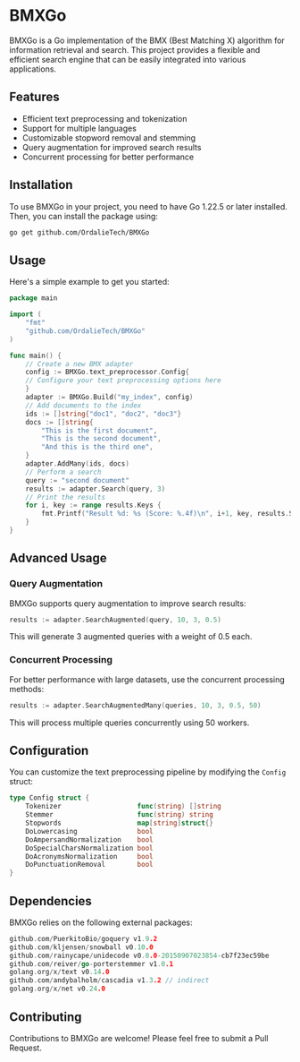 # BMXGo

BMXGo is a Go implementation of the BMX (Best Matching X) algorithm for information retrieval and search. This project provides a flexible and efficient search engine that can be easily integrated into various applications.

## Features

- Efficient text preprocessing and tokenization
- Support for multiple languages
- Customizable stopword removal and stemming
- Query augmentation for improved search results
- Concurrent processing for better performance

## Installation

To use BMXGo in your project, you need to have Go 1.22.5 or later installed. Then, you can install the package using:

```bash
go get github.com/OrdalieTech/BMXGo
```

## Usage

Here's a simple example to get you started:

```go
package main

import (
	"fmt"
	"github.com/OrdalieTech/BMXGo"
)

func main() {
    // Create a new BMX adapter
    config := BMXGo.text_preprocessor.Config{
    // Configure your text preprocessing options here
    }
    adapter := BMXGo.Build("my_index", config)
    // Add documents to the index
    ids := []string{"doc1", "doc2", "doc3"}
    docs := []string{
        "This is the first document",
        "This is the second document",
        "And this is the third one",
    }
    adapter.AddMany(ids, docs)
    // Perform a search
    query := "second document"
    results := adapter.Search(query, 3)
    // Print the results
    for i, key := range results.Keys {
        fmt.Printf("Result %d: %s (Score: %.4f)\n", i+1, key, results.Scores[i])
    }
}
```

## Advanced Usage

### Query Augmentation

BMXGo supports query augmentation to improve search results:

```go
results := adapter.SearchAugmented(query, 10, 3, 0.5)
```

This will generate 3 augmented queries with a weight of 0.5 each.

### Concurrent Processing

For better performance with large datasets, use the concurrent processing methods:

```go
results := adapter.SearchAugmentedMany(queries, 10, 3, 0.5, 50)
```

This will process multiple queries concurrently using 50 workers.

## Configuration

You can customize the text preprocessing pipeline by modifying the `Config` struct:

```go
type Config struct {
	Tokenizer                   func(string) []string
	Stemmer                     func(string) string
	Stopwords                   map[string]struct{}
	DoLowercasing               bool
	DoAmpersandNormalization    bool
	DoSpecialCharsNormalization bool
	DoAcronymsNormalization     bool
	DoPunctuationRemoval        bool
}
```

## Dependencies

BMXGo relies on the following external packages:

```go
github.com/PuerkitoBio/goquery v1.9.2
github.com/kljensen/snowball v0.10.0
github.com/rainycape/unidecode v0.0.0-20150907023854-cb7f23ec59be
github.com/reiver/go-porterstemmer v1.0.1
golang.org/x/text v0.14.0
github.com/andybalholm/cascadia v1.3.2 // indirect
golang.org/x/net v0.24.0
```

## Contributing

Contributions to BMXGo are welcome! Please feel free to submit a Pull Request.


